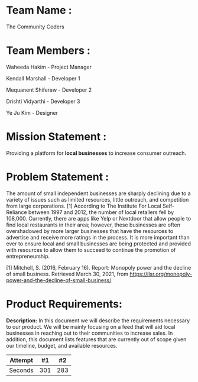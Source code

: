 # Team Name :

The Community Coders

# Team Members :

Waheeda Hakim - Project Manager

Kendall Marshall - Developer 1

Mequanent Shiferaw - Developer 2

Drishti Vidyarthi - Developer 3

Ye Ju Kim - Designer


# Mission Statement :

Providing a platform for **local businesses** to increase consumer outreach.

# Problem Statement :

The amount of small independent businesses are sharply declining due to a variety of issues such as limited resources, little outreach, and competition from large corporations. [1] According to The Institute For Local Self-Reliance between 1997 and 2012, the number of local retailers fell by 108,000.  Currently, there are apps like Yelp or Nextdoor that allow people to find local restaurants in their area; however, these businesses are often overshadowed by more larger businesses that have the resources to advertise and receive more ratings in the process. It is more important than ever to ensure local and small businesses are being protected and provided with resources to allow them to succeed to continue the promotion of entrepreneurship.  

[1] Mitchell, S. (2016, February 16). Report: Monopoly power and the decline of small business. Retrieved March 30, 2021, from https://ilsr.org/monopoly-power-and-the-decline-of-small-business/

# Product Requirements:
 **Description:**
In this document we will describe the requirements necessary to our product.  We will be mainly focusing on a feed that will aid local businesses in reaching out to their communities to increase sales. In addition, this document lists features that are currently out of scope given our timeline, budget, and available resources.

| Attempt | #1  | #2  |
| :-----: | :-: | :-: |
| Seconds | 301 | 283 |